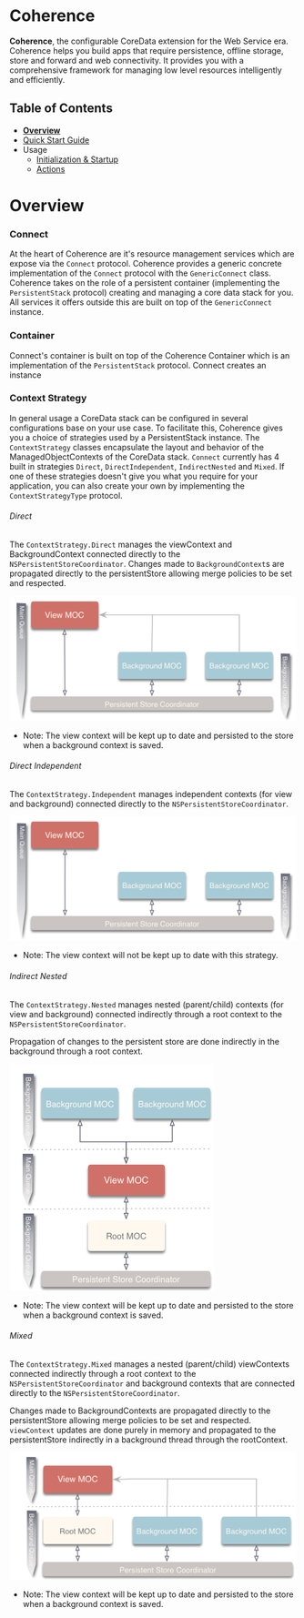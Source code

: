 # Coherence

**Coherence**, the configurable CoreData extension for the Web Service era.  Coherence helps you build apps that require persistence, offline storage, store and forward and web connectivity. It provides you with a comprehensive framework for managing low level resources intelligently and efficiently.

## Table of Contents

* [**Overview**](README.md#overview)
* [Quick Start Guide](Quick&#32;Start&#32;Guide.md)
* Usage
  * [Initialization & Startup](Initialization&#32;&amp;&#32;Startup.md)
  * [Actions](Actions.md)

# Overview

### Connect
At the heart of Coherence are it's resource management services which are expose via the `Connect` protocol. Coherence provides a generic concrete implementation of the `Connect` protocol with the `GenericConnect` class. Coherence takes on the role of a persistent container (implementing the `PersistentStack` protocol) creating and managing a core data stack for you.  All services it offers outside this are built on top of the `GenericConnect` instance.

### Container

Connect's container is built on top of the Coherence Container which is an implementation of the `PersistentStack` protocol. Connect creates an instance

### Context Strategy

In general usage a CoreData stack can be configured in several configurations base on your use case.  To facilitate this,
Coherence gives you a choice of strategies used by a PersistentStack instance.  The `ContextStrategy` classes encapsulate the layout and behavior of the ManagedObjectContexts of the CoreData stack. `Connect` currently has 4 built in strategies `Direct`, `DirectIndependent`, `IndirectNested` and `Mixed`.  If one of these strategies doesn't give you what you require for your application, you can also create your own by implementing the `ContextStrategyType` protocol.

###### Direct

The `ContextStrategy.Direct`  manages the viewContext and BackgroundContext connected directly to the `NSPersistentStoreCoordinator`.  Changes made to `BackgroundContext`s are propagated directly to the persistentStore allowing merge policies to be set and respected.

![Context Strategy - Direct Diagram](ContextStrategy-Direct.png)

- Note: The view context will be kept up to date and persisted to the store when a background context is saved.

###### Direct Independent

The `ContextStrategy.Independent` manages independent contexts (for view and background) connected directly to the `NSPersistentStoreCoordinator`.

![Context Strategy - Direct Independent Diagram](ContextStrategy-DirectIndependent.png)

- Note: The view context will not be kept up to date with this strategy.

###### Indirect Nested

The `ContextStrategy.Nested` manages nested (parent/child) contexts (for view and background) connected indirectly through a root context to the `NSPersistentStoreCoordinator`.

Propagation of changes to the persistent store are done indirectly in the background through a root context.

![Context Strategy - Indirect Nested Diagram](ContextStrategy-IndirectNested.png)

- Note: The view context will be kept up to date and persisted to the store when a background context is saved.

###### Mixed

The `ContextStrategy.Mixed` manages a nested (parent/child) viewContexts connected indirectly
through a root context to the `NSPersistentStoreCoordinator` and background contexts
that are connected directly to the `NSPersistentStoreCoordinator`.

Changes made to BackgroundContexts are propagated directly to the persistentStore
allowing merge policies to be set and respected. `viewContext` updates are done purely
in memory and propagated to the persistentStore indirectly in a background thread
through the rootContext.

![Context Strategy - Mixed Diagram](ContextStrategy-Mixed.png)

- Note: The view context will be kept up to date and persisted to the store when a background context is saved.


